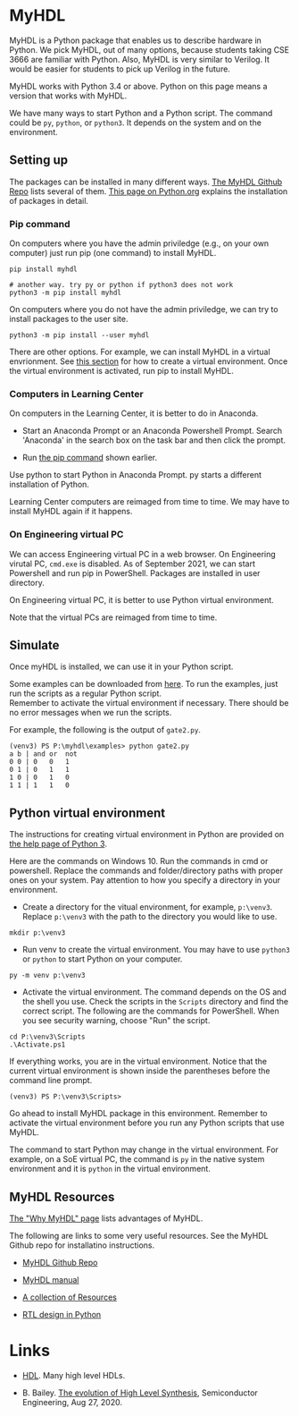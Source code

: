 #  MyHDL 

MyHDL is a Python package that enables us to describe hardware in Python. We
pick MyHDL, out of many options, because students taking CSE 3666 are familiar
with Python. Also, MyHDL is very similar to Verilog. It would be easier for
students to pick up Verilog in the future. 

MyHDL works with Python 3.4 or above. Python on this page means a version that
works with MyHDL.

We have many ways to start Python and a Python script. The command could be
`py`, `python`, or `python3`. It depends on the system and on the environment.

## Setting up

The packages can be installed in many different ways.  [The MyHDL Github
Repo](https://github.com/myhdl/myhdl) lists several of them.  [This page on
Python.org](https://packaging.python.org/tutorials/installing-packages/)
explains the installation of packages in detail.

### Pip command

On computers where you have the admin priviledge (e.g., on your own computer)
just run pip (one command) to install MyHDL. 

```
pip install myhdl

# another way. try py or python if python3 does not work
python3 -m pip install myhdl
```

On computers where you do not have the admin priviledge, 
we can try to install packages to the user site.

```
python3 -m pip install --user myhdl
```

There are other options. For example, we can install MyHDL in a virtual
envrionment. See [this section](#python-virtual-environment) for how to create
a virtual environment. Once the virtual environment is activated, run pip to
install MyHDL.  

### Computers in Learning Center

On computers in the Learning Center, it is better to do in Anaconda.  

* Start an Anaconda Prompt or an Anaconda Powershell Prompt. Search 'Anaconda'
  in the search box on the task bar and then click the prompt.

* Run [the pip command](#pip-command) shown earlier. 

Use python to start Python in Anaconda Prompt. py starts a different installation
of Python.

Learning Center computers are reimaged from time to time. We may have to
install MyHDL again if it happens.

### On Engineering virtual PC

We can access Engineering virtual PC in a web browser. On Engineering virutal
PC, `cmd.exe` is disabled. As of September 2021, we can start Powershell and run
pip in PowerShell. Packages are installed in user directory.

On Engineering virtual PC, it is better to use Python virtual environment.

Note that the virtual PCs are reimaged from time to time. 

## Simulate 

Once myHDL is installed, we can use it in your Python script. 

Some examples can be downloaded from
[here](https://github.com/zhijieshi/cse3666/tree/master/digital-logic/myhdl). 
To run the examples, just run the scripts as a regular Python script.  
Remember to activate the virtual environment if necessary. There should be
no error messages when we run the scripts.

For example, the following is the output of `gate2.py`.

```
(venv3) PS P:\myhdl\examples> python gate2.py
a b | and or  not
0 0 | 0   0   1
0 1 | 0   1   1
1 0 | 0   1   0
1 1 | 1   1   0
```

## Python virtual environment 

The instructions for creating virtual environment in Python are provided on
[the help page of Python 3](https://docs.python.org/3/library/venv.html).

Here are the commands on Windows 10. Run the commands in cmd or powershell.
Replace the commands and folder/directory paths with proper ones on your
system. Pay attention to how you specify a directory in your environment.

* Create a directory for the vitual environment, for example, `p:\venv3`.
  Replace `p:\venv3` with the path to the directory you would like to use.

```
mkdir p:\venv3
```

* Run venv to create the virtual environment. You may have to
  use `python3` or `python` to start Python on your computer.

```
py -m venv p:\venv3
```

* Activate the virtual environment. The command depends on the OS and the shell
  you use. Check the scripts in the `Scripts` directory and find the correct script.
  The following are the commands for PowerShell. When you see security warning, choose
  "Run" the script.

```
cd P:\venv3\Scripts
.\Activate.ps1
```

If everything works, you are in the virtual environment. Notice that the
current virtual environment is shown inside the parentheses before the 
command line prompt.

```
(venv3) PS P:\venv3\Scripts>
``` 

Go ahead to install MyHDL package in this environment. Remember to activate the
virtual environment before you run any Python scripts that use MyHDL. 

The command to start Python may change in the virtual environment.  For
example, on a SoE virtual PC, the command is `py` in the native system
environment and it is `python` in the virtual environment. 

## MyHDL Resources

[The "Why MyHDL" page](http://www.myhdl.org/start/why.html) lists advantages
of MyHDL.

The following are links to some very useful resources. See the MyHDL Github
repo for installatino instructions. 

* [MyHDL Github Repo](https://github.com/myhdl/myhdl)

* [MyHDL manual](http://docs.myhdl.org/en/stable/manual/index.html)

* [A collection of Resources](https://github.com/xesscorp/myhdl-resources)

* [RTL design in Python](http://www.es.ele.tue.nl/~jhuisken/mmips/mMips_in_Myhdl.pdf)


# Links

* [HDL](https://github.com/drom/awesome-hdl). Many high level HDLs. 

* B. Bailey. [The evolution of High Level
  Synthesis](https://semiengineering.com/the-evolution-of-high-level-synthesis/),
Semiconductor Engineering, Aug 27, 2020.
